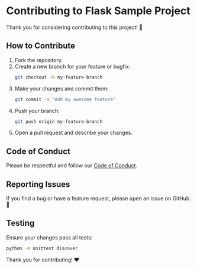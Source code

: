 # Contributing to Flask Sample Project

Thank you for considering contributing to this project! 🎉

## How to Contribute
1. Fork the repository.
2. Create a new branch for your feature or bugfix:
   ```bash
   git checkout -b my-feature-branch
   ```
3. Make your changes and commit them:
   ```bash
   git commit -m "Add my awesome feature"
   ```
4. Push your branch:
   ```bash
   git push origin my-feature-branch
   ```
5. Open a pull request and describe your changes.

## Code of Conduct
Please be respectful and follow our [Code of Conduct](CODE_OF_CONDUCT.md).

## Reporting Issues
If you find a bug or have a feature request, please open an issue on GitHub. 🐛

## Testing
Ensure your changes pass all tests:
```bash
python -m unittest discover
```

Thank you for contributing! ❤️